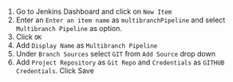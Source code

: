 1. Go to Jenkins Dashboard and click on `New Item`
2. Enter an `Enter an item name` as `multibranchPipeline` and select `Multibranch Pipeline` as option.
3. Click `OK`
4. Add `Display Name` as `Multibranch Pipeline`
5. Under `Branch Sources` select `GIT` from `Add Source` drop down
6. Add `Project Repository` as `Git Repo` and `Credentials` as `GITHUB Credentials`. Click Save
